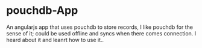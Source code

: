 # pouchdb-App
An angularjs app that uses pouchdb to store records, I like pouchdb for the sense of it; could be used offline and syncs when 
there comes connection. I heard about it and leanrt how to use it..
